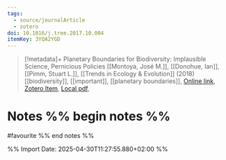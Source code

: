 ```yaml
---
tags:
  - source/journalArticle
  - zotero
doi: 10.1016/j.tree.2017.10.004
itemKey: 3YQA2YGD
---
```

>[!metadata]+
> Planetary Boundaries for Biodiversity: Implausible Science, Pernicious Policies
> [[Montoya, José M.]], [[Donohue, Ian]], [[Pimm, Stuart L.]], 
> [[Trends in Ecology & Evolution]] (2018)
> [[biodiversity]], [[important]], [[planetary boundaries]], 
> [Online link](https://linkinghub.elsevier.com/retrieve/pii/S016953471730263X), [Zotero Item](zotero://select/library/items/3YQA2YGD), [Local pdf](file://C:/Users/aburg/Documents/references/zotero/storage/3JVD29WE/Montoya2018_PlanetaryBoundaries.pdf), 

# Notes %% begin notes %%
#favourite 
%% end notes %%




%% Import Date: 2025-04-30T11:27:55.880+02:00 %%
